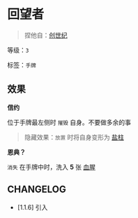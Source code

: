 # 回望者

> 捏他自：[创世纪](https://baike.baidu.com/item/%E7%9B%90%E6%9F%B1/7830369)

等级：`3`

标签：`手牌`

## 效果

**信约**

位于手牌最左侧时 `摧毁` 自身。不要做多余的事

> 隐藏效果：`放置` 时将自身变形为 [盐柱](盐柱.md)

**恩典？**

 `消失` 在手牌中时，洗入 **5** 张 [血腥](../卡牌组/血腥.md)

## CHANGELOG

- [1.1.6] 引入
